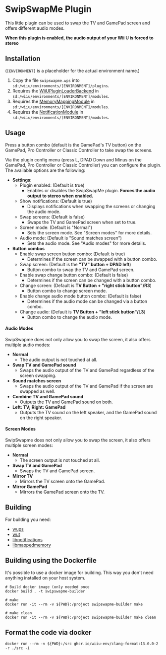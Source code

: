 # SwipSwapMe Plugin

This little plugin can be used to swap the TV and GamePad screen and offers different audio modes.

**When this plugin is enabled, the audio output of your Wii U is forced to stereo**

## Installation

(`[ENVIRONMENT]` is a placeholder for the actual environment name.)

1. Copy the file `swipswapme.wps` into `sd:/wiiu/environments/[ENVIRONMENT]/plugins`.
2. Requires the [WiiUPluginLoaderBackend](https://github.com/wiiu-env/WiiUPluginLoaderBackend) in `sd:/wiiu/environments/[ENVIRONMENT]/modules`.
3. Requires the [MemoryMappingModule](https://github.com/wiiu-env/MemoryMappingModule) in `sd:/wiiu/environments/[ENVIRONMENT]/modules`.
4. Requires the [NotificationModule](https://github.com/wiiu-env/NotificationModule) in `sd:/wiiu/environments/[ENVIRONMENT]/modules`.

## Usage

Press a button combo (default is the GamePad's TV button) on the GamePad, Pro Controller or Classic Controller to take swap the screens.

Via the plugin config menu (press L, DPAD Down and Minus on the GamePad, Pro Controller or Classic Controller) you can configure the plugin. The available options are the following:

- **Settings**:
    - Plugin enabled: (Default is true)
        - Enables or disables the SwipSwapMe plugin. **Forces the audio output to stereo when enabled.**
    - Show notifications: (Default is true)
        - Displays notifications when swapping the screens or changing the audio mode.
    - Swap screens: (Default is false)
        - Swaps the TV and GamePad screen when set to true.
    - Screen mode: (Default is "Normal")
        - Sets the screen mode. See "Screen modes" for more details.
    - Audio mode: (Default is "Sound matches screen")
        - Sets the audio mode. See "Audio modes" for more details.
- **Button combos**
    - Enable swap screen button combo: (Default is true)
        - Determines if the screen can be swapped with a button combo.
    - Swap screen: (Default is the **"TV" button + DPAD left**)
        - Button combo to swap the TV and GamePad screen.
    - Enable swap change button combo: (Default is false)
        - Determines if the screen can be changed with a button combo.
    - Change screen: (Default is **TV Button + "right stick button"/R3**)
        - Button combo to change screen mode.
    - Enable change audio mode button combo: (Default is false)
        - Determines if the audio mode can be changed via a button combo.
    - Change audio: (Default is **TV Button + "left stick button"/L3**)
        - Button combo to change the audio mode.

#### Audio Modes

SwipSwapme does not only allow you to swap the screen, it also offers multiple audio modes:

- **Normal**
    - The audio output is not touched at all.
- **Swap TV and GamePad sound**
    - Swaps the audio output of the TV and GamePad regardless of the screen swapping.
- **Sound matches screen**
    - Swaps the audio output of the TV and GamePad if the screen are swapped as well.
- **Combine TV and GamePad sound**
    - Outputs the TV and GamePad sound on both.
- **Left: TV; Right: GamePad**
    - Outputs the TV sound on the left speaker, and the GamePad sound on the right speaker.

#### Screen Modes

SwipSwapme does not only allow you to swap the screen, it also offers multiple screen modes:

- **Normal**
    - The screen output is not touched at all.
- **Swap TV and GamePad**
    - Swaps the TV and GamePad screen.
- **Mirror TV**
    - Mirrors the TV screen onto the GamePad.
- **Mirror GamePad**
    - Mirrors the GamePad screen onto the TV.

## Building

For building you need:

- [wups](https://github.com/wiiu-env/WiiUPluginSystem)
- [wut](https://github.com/devkitPro/wut)
- [libnotifications](https://github.com/wiiu-env/libnotifications)
- [libmappedmemory](https://github.com/wiiu-env/libmappedmemory)

## Building using the Dockerfile

It's possible to use a docker image for building. This way you don't need anything installed on your host system.

```
# Build docker image (only needed once
docker build . -t swipswapme-builder

# make 
docker run -it --rm -v ${PWD}:/project swipswapme-builder make

# make clean
docker run -it --rm -v ${PWD}:/project swipswapme-builder make clean
```

## Format the code via docker

`docker run --rm -v ${PWD}:/src ghcr.io/wiiu-env/clang-format:13.0.0-2 -r ./src -i`
